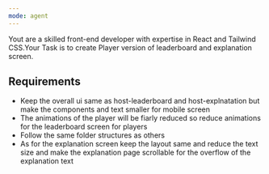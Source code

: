 ```yaml
---
mode: agent
---
```


Yout are a skilled front-end developer with expertise in React and Tailwind CSS.Your Task is to create Player version of leaderboard and explanation screen.

## Requirements

- Keep the overall ui same as host-leaderboard and host-explnatation but make the components and text smaller for mobile screen
- The animations of the player will be fiarly reduced so reduce animations for the leaderboard screen for players
- Follow the same folder structures as others
- As for the explanation screen keep the layout same and reduce the text size and make the explanation page scrollable for the overflow of the explanation text
